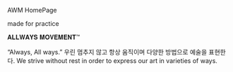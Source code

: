 AWM HomePage

made for practice

𝐀𝐋𝐋𝐖𝐀𝐘𝐒 𝐌𝐎𝐕𝐄𝐌𝐄𝐍𝐓™

“Always, All ways.”
우린 멈추지 않고 항상 움직이며 다양한 방법으로 예술을 표현한다.
We strive without rest in order to express our art in varieties of ways.